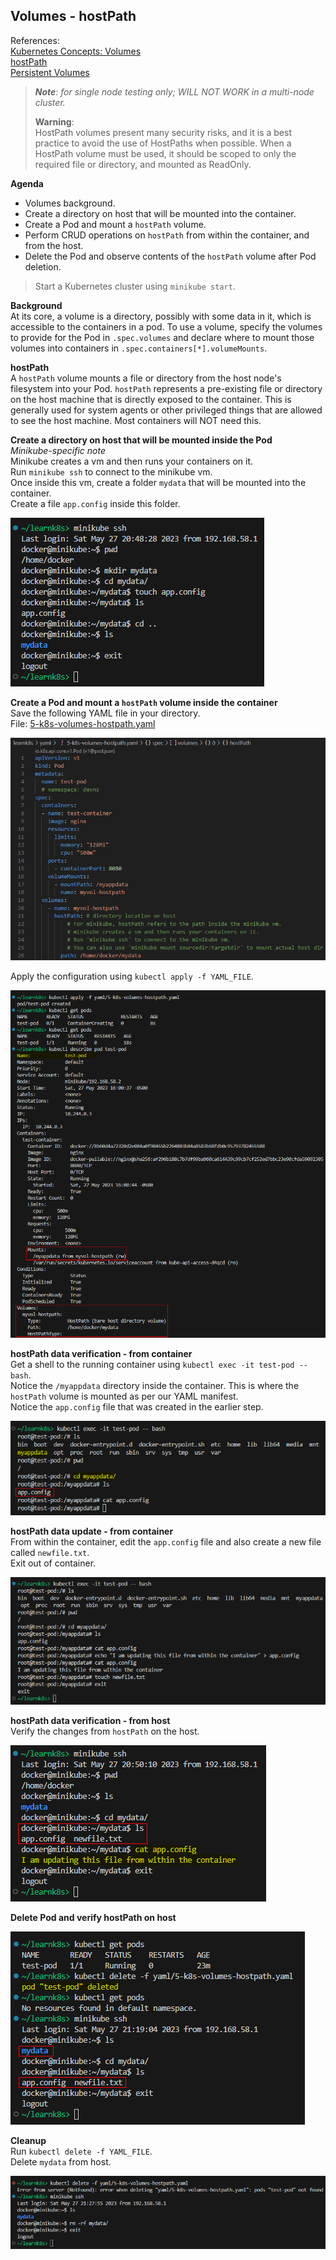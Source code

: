 ## Volumes - hostPath

References:  
[Kubernetes Concepts: Volumes](https://kubernetes.io/docs/concepts/storage/volumes/)  
[hostPath](https://kubernetes.io/docs/concepts/storage/volumes/#hostpath)  
[Persistent Volumes](https://kubernetes.io/docs/concepts/storage/persistent-volumes/)

> ***Note**: for single node testing only; WILL NOT WORK in a multi-node cluster.*  
>
> **Warning**:  
> HostPath volumes present many security risks, and it is a best practice to avoid the use of HostPaths when possible. When a HostPath volume must be used, it should be scoped to only the required file or directory, and mounted as ReadOnly.

**Agenda**  
* Volumes background.
* Create a directory on host that will be mounted into the container.
* Create a Pod and mount a `hostPath` volume.
* Perform CRUD operations on `hostPath` from within the container, and from the host.
* Delete the Pod and observe contents of the `hostPath` volume after Pod deletion.

> Start a Kubernetes cluster using `minikube start`.  

**Background**  
At its core, a volume is a directory, possibly with some data in it, which is accessible to the containers in a pod. To use a volume, specify the volumes to provide for the Pod in `.spec.volumes` and declare where to mount those volumes into containers in `.spec.containers[*].volumeMounts`.  

**hostPath**  
A `hostPath` volume mounts a file or directory from the host node's filesystem into your Pod. `hostPath` represents a pre-existing file or directory on the host machine that is directly exposed to the container. This is generally used for system agents or other privileged things that are allowed to see the host machine. Most containers will NOT need this.  

**Create a directory on host that will be mounted inside the Pod**  
*Minikube-specific note*  
Minikube creates a vm and then runs your containers on it.  
Run `minikube ssh` to connect to the minikube vm.  
Once inside this vm, create a folder `mydata` that will be mounted into the container.  
Create a file `app.config` inside this folder.  

![Prepare host directory](images/k8s-volumes-hostpath-1.png)

**Create a Pod and mount a `hostPath` volume inside the container**  
Save the following YAML file in your directory.  
File: [5-k8s-volumes-hostpath.yaml](yaml/5-k8s-volumes-hostpath.yaml)

![k8s-yaml-volumes-hostpath](images/k8s-yaml-volumes-hostpath.png)

Apply the configuration using `kubectl apply -f YAML_FILE`.

![Create Pod with hostPath volume](images/k8s-volumes-hostpath-2.png)

**hostPath data verification - from container**  
Get a shell to the running container using `kubectl exec -it test-pod -- bash`.  
Notice the `/myappdata` directory inside the container. This is where the `hostPath` volume is mounted as per our YAML manifest.  
Notice the `app.config` file that was created in the earlier step.  

![hostPath data verification - from container](images/k8s-volumes-hostpath-3.png)

**hostPath data update - from container**  
From within the container, edit the `app.config` file and also create a new file called `newfile.txt`.  
Exit out of container.  

![hostPath data update](images/k8s-volumes-hostpath-4.png)

**hostPath data verification - from host**  
Verify the changes from `hostPath` on the host.  

![hostPath data verification - from host](images/k8s-volumes-hostpath-5.png)

**Delete Pod and verify hostPath on host**  

![Delete Pod: verify hostPath on host](images/k8s-volumes-hostpath-6.png)

**Cleanup**  
Run `kubectl delete -f YAML_FILE`.  
Delete `mydata` from host.  

![hostPath: Cleanup](images/k8s-volumes-hostpath-7.png)

